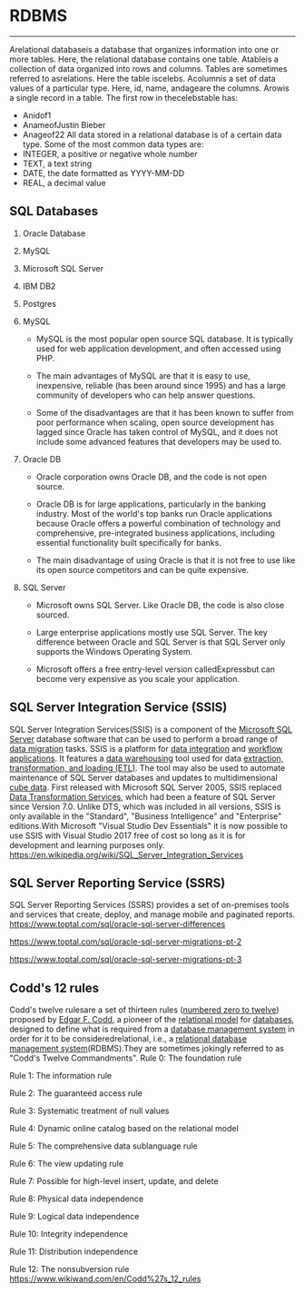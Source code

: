 # RDBMS

---

Arelational databaseis a database that organizes information into one or more tables. Here, the relational database contains one table.
Atableis a collection of data organized into rows and columns. Tables are sometimes referred to asrelations. Here the table iscelebs.
Acolumnis a set of data values of a particular type. Here, id, name, andageare the columns.
Arowis a single record in a table. The first row in thecelebstable has:

- Anidof1
- AnameofJustin Bieber
- Anageof22
All data stored in a relational database is of a certain data type. Some of the most common data types are:
- INTEGER, a positive or negative whole number
- TEXT, a text string
- DATE, the date formatted as YYYY-MM-DD
- REAL, a decimal value

## SQL Databases

1. Oracle Database

2. MySQL

3. Microsoft SQL Server

4. IBM DB2

5. Postgres
1. MySQL

   - MySQL is the most popular open source SQL database. It is typically used for web application development, and often accessed using PHP.

   - The main advantages of MySQL are that it is easy to use, inexpensive, reliable (has been around since 1995) and has a large community of developers who can help answer questions.

   - Some of the disadvantages are that it has been known to suffer from poor performance when scaling, open source development has lagged since Oracle has taken control of MySQL, and it does not include some advanced features that developers may be used to.
2. Oracle DB

   - Oracle corporation owns Oracle DB, and the code is not open source.

   - Oracle DB is for large applications, particularly in the banking industry. Most of the world's top banks run Oracle applications because Oracle offers a powerful combination of technology and comprehensive, pre-integrated business applications, including essential functionality built specifically for banks.

   - The main disadvantage of using Oracle is that it is not free to use like its open source competitors and can be quite expensive.
3. SQL Server

   - Microsoft owns SQL Server. Like Oracle DB, the code is also close sourced.

   - Large enterprise applications mostly use SQL Server. The key difference between Oracle and SQL Server is that SQL Server only supports the Windows Operating System.

   - Microsoft offers a free entry-level version calledExpressbut can become very expensive as you scale your application.

## SQL Server Integration Service (SSIS)

SQL Server Integration Services(SSIS) is a component of the [Microsoft SQL Server](https://en.wikipedia.org/wiki/Microsoft_SQL_Server) database software that can be used to perform a broad range of [data migration](https://en.wikipedia.org/wiki/Data_migration) tasks.
SSIS is a platform for [data integration](https://en.wikipedia.org/wiki/Data_integration) and [workflow applications](https://en.wikipedia.org/wiki/Workflow_application). It features a [data warehousing](https://en.wikipedia.org/wiki/Data_warehouse) tool used for data [extraction, transformation, and loading (ETL)](https://en.wikipedia.org/wiki/Extract,_transform,_load). The tool may also be used to automate maintenance of SQL Server databases and updates to multidimensional [cube data](https://en.wikipedia.org/wiki/OLAP_cube).
First released with Microsoft SQL Server 2005, SSIS replaced [Data Transformation Services](https://en.wikipedia.org/wiki/Data_Transformation_Services), which had been a feature of SQL Server since Version 7.0. Unlike DTS, which was included in all versions, SSIS is only available in the "Standard", "Business Intelligence" and "Enterprise" editions.With Microsoft "Visual Studio Dev Essentials" it is now possible to use SSIS with Visual Studio 2017 free of cost so long as it is for development and learning purposes only.
<https://en.wikipedia.org/wiki/SQL_Server_Integration_Services>

## SQL Server Reporting Service (SSRS)

SQL Server Reporting Services (SSRS) provides a set of on-premises tools and services that create, deploy, and manage mobile and paginated reports.
<https://www.toptal.com/sql/oracle-sql-server-differences>

<https://www.toptal.com/sql/oracle-sql-server-migrations-pt-2>

<https://www.toptal.com/sql/oracle-sql-server-migrations-pt-3>

## Codd's 12 rules

Codd's twelve rulesare a set of thirteen rules ([numbered zero to twelve](https://www.wikiwand.com/en/Zero-based_numbering)) proposed by [Edgar F. Codd](https://www.wikiwand.com/en/Edgar_F._Codd), a pioneer of the [relational model](https://www.wikiwand.com/en/Relational_model) for [databases](https://www.wikiwand.com/en/Database), designed to define what is required from a [database management system](https://www.wikiwand.com/en/Database_management_system) in order for it to be consideredrelational, i.e., a [relational database management system](https://www.wikiwand.com/en/Relational_database_management_system)(RDBMS).They are sometimes jokingly referred to as "Codd's Twelve Commandments".
Rule 0: The foundation rule

Rule 1: The information rule

Rule 2: The guaranteed access rule

Rule 3: Systematic treatment of null values

Rule 4: Dynamic online catalog based on the relational model

Rule 5: The comprehensive data sublanguage rule

Rule 6: The view updating rule

Rule 7: Possible for high-level insert, update, and delete

Rule 8: Physical data independence

Rule 9: Logical data independence

Rule 10: Integrity independence

Rule 11: Distribution independence

Rule 12: The nonsubversion rule
<https://www.wikiwand.com/en/Codd%27s_12_rules>
